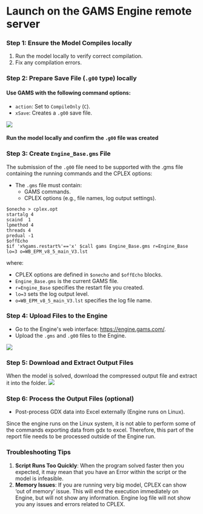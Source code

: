 
# Launch on the GAMS Engine remote server

### Step 1: Ensure the Model Compiles locally
1. Run the model locally to verify correct compilation.
2. Fix any compilation errors.

### Step 2: Prepare Save File (`.g00` type) **locally**
#### Use GAMS with the following command options:
  - `action`: Set to `CompileOnly` (`C`).
  - `xSave`: Creates a `.g00` save file.

![](images/engine/engine_cmd.png)

#### Run the model **locally** and confirm the `.g00` file was created

### Step 3: Create `Engine_Base.gms` File
The submission of the `.g00` file need to be supported with the .gms file containing the running commands and the CPLEX options: 

- The `.gms` file must contain:
  - GAMS commands.
  - CPLEX options (e.g., file names, log output settings).

```
$onecho > cplex.opt 
startalg 4  
scaind  1  
lpmethod 4  
threads 4 
predual -1  
$offEcho 
$if 'x%gams.restart%'=='x' $call gams Engine_Base.gms r=Engine_Base lo=3 o=WB_EPM_v8_5_main_V3.lst
```

where:
- CPLEX options are defined in `$onecho` and `$offEcho` blocks.
- `Engine_Base.gms` is the current GAMS file.
- `r=Engine_Base` specifies the restart file you created.
- `lo=3` sets the log output level.
- `o=WB_EPM_v8_5_main_V3.lst` specifies the log file name.


### Step 4: Upload Files to the Engine
- Go to the Engine's web interface: https://engine.gams.com/.
- Upload the `.gms` and `.g00` files to the Engine.

![](images/engine/submit_job_engine.png)

### Step 5: Download and Extract Output Files
When the model is solved, download the compressed output file and extract it into the folder.
![](images/engine/download_from_engine.png)

### Step 6: Process the Output Files (optional)
- Post-process GDX data into Excel externally (Engine runs on Linux).

Since the engine runs on the Linux system, it is not able to perform some of the commands exporting data from gdx to excel. Therefore, this part of the report file needs to be processed outside of the Engine run.

### Troubleshooting Tips
1. **Script Runs Too Quickly**: When the program solved faster then you expected, it may mean that you have an Error within the script or the model is infeasible. 
2. **Memory Issues**: If you are running very big model, CPLEX can show ‘out of memory’ issue. This will end the execution immediately on Engine, but will not show any information. Engine log file will not show you any issues and errors related to CPLEX. 

